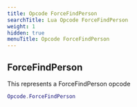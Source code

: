 ```yaml
---
title: Opcode ForceFindPerson
searchTitle: Lua Opcode ForceFindPerson
weight: 1
hidden: true
menuTitle: Opcode ForceFindPerson
---
```

## ForceFindPerson

This represents a ForceFindPerson opcode
```lua
Opcode.ForceFindPerson
```
